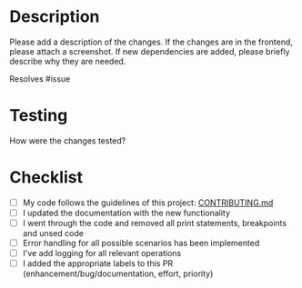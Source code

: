 # Description

Please add a description of the changes. If the changes are in the frontend, please attach a screenshot.
If new dependencies are added, please briefly describe why they are needed.

Resolves #issue

# Testing

How were the changes tested?

# Checklist

- [ ] My code follows the guidelines of this project: [CONTRIBUTING.md](/CONTRIBUTING.md)
- [ ] I updated the documentation with the new functionality
- [ ] I went through the code and removed all print statements, breakpoints and unsed code
- [ ] Error handling for all possible scenarios has been implemented
- [ ] I've add logging for all relevant operations
- [ ] I added the appropriate labels to this PR (enhancement/bug/documentation, effort, priority)

